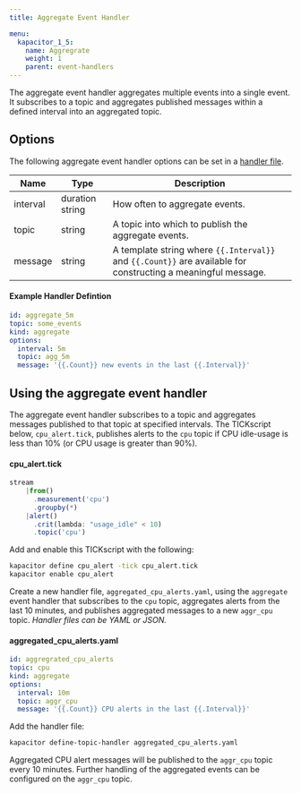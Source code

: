 ```yaml
---
title: Aggregate Event Handler

menu:
  kapacitor_1_5:
    name: Aggregrate
    weight: 1
    parent: event-handlers
---
```


The aggregate event handler aggregates multiple events into a single event.
It subscribes to a topic and aggregates published messages within a defined interval into an aggregated topic.

## Options
The following aggregate event handler options can be set in a [handler file](/kapacitor/v1.5/event_handlers/#handler-file).

| Name     | Type            | Description                                                                                                   |
| ----     | ----            | -----------                                                                                                   |
| interval | duration string | How often to aggregate events.                                                                                |
| topic    | string          | A topic into which to publish the aggregate events.                                                           |
| message  | string          | A template string where `{{.Interval}}` and `{{.Count}}` are available for constructing a meaningful message. |

#### Example Handler Defintion
```yaml
id: aggregate_5m
topic: some_events
kind: aggregate
options:
  interval: 5m
  topic: agg_5m
  message: '{{.Count}} new events in the last {{.Interval}}'
```

## Using the aggregate event handler
The aggregate event handler subscribes to a topic and aggregates messages published to that topic at specified intervals.
The TICKscript below, `cpu_alert.tick`, publishes alerts to the `cpu` topic if CPU idle-usage is less than 10% (or CPU usage is greater than 90%).

#### cpu\_alert.tick
```js
stream
    |from()
      .measurement('cpu')
      .groupby(*)
    |alert()
      .crit(lambda: "usage_idle" < 10)
      .topic('cpu')
```

Add and enable this TICKscript with the following:

```bash
kapacitor define cpu_alert -tick cpu_alert.tick
kapacitor enable cpu_alert
```

Create a new handler file, `aggregated_cpu_alerts.yaml`, using the `aggregate` event handler that subscribes to the `cpu` topic, aggregates alerts from the last 10 minutes, and publishes aggregated messages to a new `aggr_cpu` topic. _Handler files can be YAML or JSON._

#### aggregated_cpu_alerts.yaml
```yaml
id: aggregrated_cpu_alerts
topic: cpu
kind: aggregate
options:
  interval: 10m
  topic: aggr_cpu
  message: '{{.Count}} CPU alerts in the last {{.Interval}}'
```

Add the handler file:

```bash
kapacitor define-topic-handler aggregated_cpu_alerts.yaml
```

Aggregated CPU alert messages will be published to the `aggr_cpu` topic every 10 minutes. Further handling of the aggregated events can be configured on the `aggr_cpu` topic.
